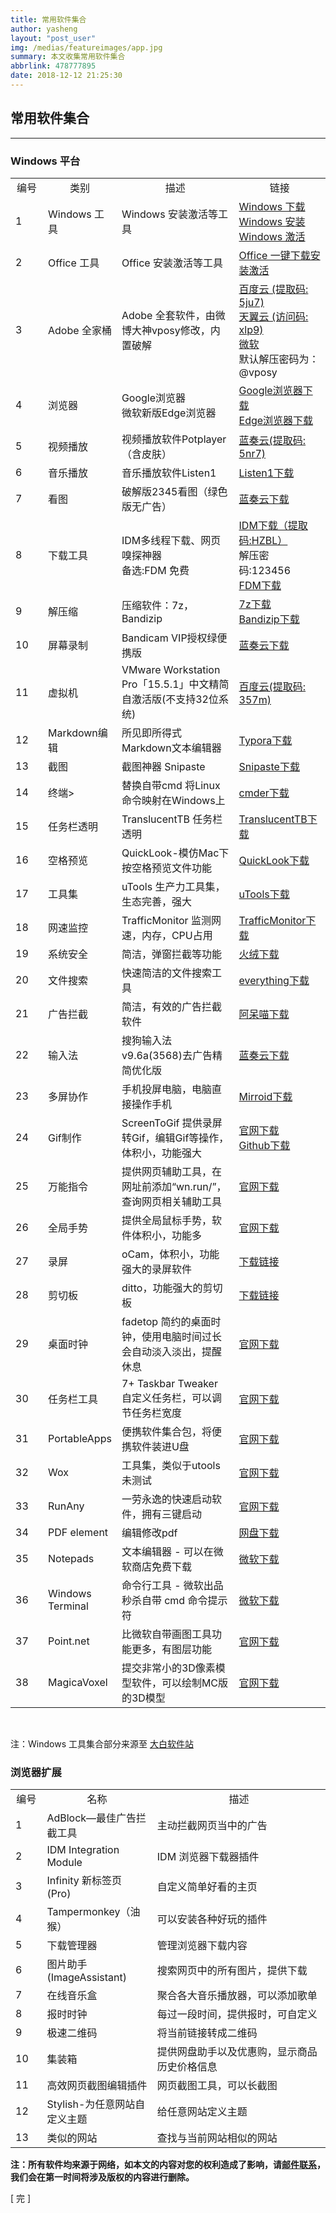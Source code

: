```yaml
---
title: 常用软件集合
author: yasheng
layout: "post_user"
img: /medias/featureimages/app.jpg
summary: 本文收集常用软件集合
abbrlink: 478777895
date: 2018-12-12 21:25:30
---
```


## 常用软件集合
---

### Windows 平台

<table align="center" border="0">
    <tr>
        <td align="center" width= "11%">编号</td>
        <td align="center" width= "19%">类别</td>
        <td align="center" width= "40%">描述</td>
        <td align="center" width= "30%">链接</td>
    </tr>
    <tr>
        <td >1</td>
        <td >Windows 工具</td>
        <td >Windows 安装激活等工具</td>
        <td ><a href= "https://msdn.itellyou.cn/">Windows 下载</a><br><a href= "http://www.wepe.com.cn/">Windows 安装</a><br><a href= "https://cmwtat.cloudmoe.com/cn.html">Windows 激活</a></td>
    </tr>
    <tr>
        <td >2</td>
        <td >Office 工具</td>
        <td >Office 安装激活等工具</td>
        <td ><a href= "https://otp.landian.vip/zh-cn/#">Office 一键下载安装激活</a></td>
    </tr>
    <tr>
        <td >3</td>
        <td >Adobe 全家桶</td>
        <td >Adobe 全套软件，由微博大神vposy修改，内置破解</td>
        <td ><a href= "http://t.cn/A6hk8FcL">百度云 (提取码: 5ju7)</a><br><a href= "http://t.cn/A6wZeqou">天翼云 (访问码: xlp9)</a><br><a href= "http://t.cn/A6z4EAn7">微软</a><br>默认解压密码为：@vposy</td>
        </tr>
    <tr>
        <td >4</td>
        <td >浏览器</td>
        <td >Google浏览器<br>微软新版Edge浏览器</td>
        <td ><a href= "https://www.google.cn/chrome/">Google浏览器下载</a><br><a href= "https://www.microsoft.com/zh-cn/edge/">Edge浏览器下载</a></td>
    </tr>
    <tr>
        <td >5</td>
        <td >视频播放</td>
        <td >视频播放软件Potplayer（含皮肤）</td>
        <td ><a href= "https://www.lanzous.com/b02ylb9dg">蓝奏云(提取码: 5nr7)</a></td>
    </tr>
    <tr>
        <td >6</td>
        <td >音乐播放</td>
        <td >音乐播放软件Listen1</td>
        <td ><a href= "http://listen1.github.io/listen1/">Listen1下载</a></td>
    </tr>
    <tr>
        <td >7</td>
        <td >看图</td>
        <td >破解版2345看图（绿色版无广告）</td>
        <td ><a href= "https://www.lanzous.com/i89x19a">蓝奏云下载</a></td>
    </tr>
    <tr>
        <td >8</td>
        <td >下载工具</td>
        <td >IDM多线程下载、网页嗅探神器<br>备选:FDM 免费</td>
        <td ><a href= "https://pan.baidu.com/s/1ch6_EKNeB_cdWpZAt0H31g#list/path=%2F">IDM下载（提取码:HZBL）</a><br>解压密码:123456<br><a href= "https://www.freedownloadmanager.org/zh">FDM下载</a></td>
    </tr>
    <tr>
        <td >9</td>
        <td >解压缩</td>
        <td >压缩软件：7z，Bandizip</td>
        <td ><a href= "https://www.7-zip.org/">7z下载</a><br><a href= "http://www.bandisoft.com/">Bandizip下载</a></td>
    </tr>
    <tr>
        <td >10</td>
        <td >屏幕录制</td>
        <td >Bandicam VIP授权绿便携版</td>
        <td ><a href= "https://www.lanzous.com/i89x8jc">蓝奏云下载</a></td>
    </tr>
    <tr>
        <td >11</td>
        <td >虚拟机</td>
        <td >VMware Workstation Pro「15.5.1」中文精简自激活版(不支持32位系统)</td>
        <td ><a href= "https://pan.baidu.com/s/1Pc8kipU4JL1Z5JGsvbf3Vg">百度云(提取码: 357m)</a></td>
    </tr>
    <tr>
        <td >12</td>
        <td >Markdown编辑</td>
        <td >所见即所得式Markdown文本编辑器</td>
        <td ><a href= "https://typora.io/">Typora下载</a></td>
    </tr>
    <tr>
        <td >13</td>
        <td >截图</td>
        <td >截图神器 Snipaste</td>
        <td ><a href= "https://www.snipaste.com/">Snipaste下载</a></td>
    </tr>
    <tr>
        <td >14</td>
        <td >终端></td>
        <td >替换自带cmd 将Linux命令映射在Windows上</td>
        <td ><a href= "https://cmder.net/">cmder下载</a></td>
    </tr>
    <tr>
        <td >15</td>
        <td >任务栏透明</td>
        <td >TranslucentTB 任务栏透明</td>
        <td ><a href= "https://github.com/TranslucentTB/TranslucentTB">TranslucentTB下载</a></td>
    </tr>
    <tr>
        <td >16</td>
        <td >空格预览</td>
        <td >QuickLook-模仿Mac下按空格预览文件功能</td>
        <td ><a href= "https://pooi.moe/QuickLook/">QuickLook下载</a></td>
    </tr>
    <tr>
        <td >17</td>
        <td >工具集</td>
        <td >uTools 生产力工具集，生态完善，强大</td>
        <td ><a href= "https://www.u.tools/">uTools下载</a></td>
    </tr>
    <tr>
        <td >18</td>
        <td >网速监控</td>
        <td >TrafficMonitor 监测网速，内存，CPU占用</td>
        <td ><a href= "https://github.com/zhongyang219/TrafficMonitor">TrafficMonitor下载</a></td>
    </tr>
    <tr>
        <td >19</td>
        <td >系统安全</td>
        <td >简洁，弹窗拦截等功能</td>
        <td ><a href= "https://www.huorong.cn/">火绒下载</a></td>
    </tr>
    <tr>
        <td >20</td>
        <td >文件搜索</td>
        <td >快速简洁的文件搜索工具</td>
        <td ><a href= "https://www.voidtools.com/zh-cn/">everything下载</a></td>
    </tr>
    <tr>
        <td >21</td>
        <td >广告拦截</td>
        <td >简洁，有效的广告拦截软件</td>
        <td ><a href= "http://www.admflt.com/">阿呆喵下载</a></td>
    </tr>
    <tr>
        <td >22</td>
        <td >输入法</td>
        <td >搜狗输入法v9.6a(3568)去广告精简优化版</td>
        <td ><a href= "https://lanzous.com/ibmza3g">蓝奏云下载</a></td>
    </tr>
    <tr>
        <td >23</td>
        <td >多屏协作</td>
        <td >手机投屏电脑，电脑直接操作手机</td>
        <td ><a href= "https://cn.mirroid.io/">Mirroid下载</a></td>
    </tr>
    <tr>
        <td >24</td>
        <td >Gif制作</td>
        <td >ScreenToGif 提供录屏转Gif，编辑Gif等操作，体积小，功能强大</td>
        <td ><a href= "https://www.screentogif.com/">官网下载</a><br><a href= "https://github.com/NickeManarin/ScreenToGif/releases/">Github下载</a></td>
    </tr>
    <tr>
        <td >25</td>
        <td >万能指令</td>
        <td >提供网页辅助工具，在网址前添加“wn.run/”，查询网页相关辅助工具</td>
        <td ><a href= "https://wanneng.run/cn/">官网下载</a></td>
    </tr>
    <tr>
        <td >26</td>
        <td >全局手势</td>
        <td >提供全局鼠标手势，软件体积小，功能多</td>
        <td ><a href= "https://shuax.com/project/mouseinc/">官网下载</a></td>
    </tr>
    <tr>
        <td >27</td>
        <td >录屏</td>
        <td >oCam，体积小，功能强大的录屏软件</td>
        <td ><a href= "https://lanzous.com/ic64d0f">下载链接</a></td>
    </tr>
    <tr>
        <td >28</td>
        <td >剪切板</td>
        <td >ditto，功能强大的剪切板</td>
        <td ><a href= "https://ditto-cp.sourceforge.io/">下载链接</a></td>
    </tr>
    <tr>
        <td >29</td>
        <td >桌面时钟</td>
        <td >fadetop 简约的桌面时钟，使用电脑时间过长会自动淡入淡出，提醒休息</td>
        <td ><a href= "http://www.fadetop.com/">官网下载</a></td>
    </tr>
    <tr>
        <td >30</td>
        <td >任务栏工具</td>
        <td >7+ Taskbar Tweaker 自定义任务栏，可以调节任务栏宽度</td>
        <td ><a href= "https://rammichael.com/7-taskbar-tweaker/comment-page-27">官网下载</a></td>
    </tr>
    <tr>
        <td >31</td>
        <td >PortableApps</td>
        <td >便携软件集合包，将便携软件装进U盘</td>
        <td ><a href= "https://portableapps.com/zh-cn">官网下载</a></td>
    </tr>
    <tr>
        <td >32</td>
        <td >Wox</td>
        <td >工具集，类似于utools 未测试</td>
        <td ><a href= "http://www.wox.one/">官网下载</a></td>
    </tr>
    <tr>
        <td >33</td>
        <td >RunAny</td>
        <td >一劳永逸的快速启动软件，拥有三键启动</td>
        <td ><a href= "https://github.com/hui-Zz/RunAny">官网下载</a></td>
    </tr>
    <tr>
        <td >34</td>
        <td >PDF element</td>
        <td >编辑修改pdf</td>
        <td ><a href= "https://www.hezibuluo.com/4949.html">网盘下载</a></td>
    </tr>
    <tr>
        <td >35</td>
        <td >Notepads</td>
        <td >文本编辑器 - 可以在微软商店免费下载</td>
        <td ><a href= "https://www.microsoft.com/zh-cn/p/notepads-app/9nhl4nsc67wm?activetab=pivot:overviewtab">微软下载</a></td>
    </tr>
    <tr>
        <td >36</td>
        <td >Windows Terminal</td>
        <td >命令行工具 - 微软出品秒杀自带 cmd 命令提示符</td>
        <td ><a href= "https://www.microsoft.com/zh-cn/p/windows-terminal/9n0dx20hk701?activetab=pivot:overviewtab">微软下载</a></td>
    </tr>
    <tr>
        <td >37</td>
        <td >Point.net</td>
        <td >比微软自带画图工具功能更多，有图层功能</td>
        <td ><a href= "https://www.dotpdn.com/downloads/pdn.html">官网下载</a></td>
    </tr>
    <tr>
        <td >38</td>
        <td >MagicaVoxel</td>
        <td >提交非常小的3D像素模型软件，可以绘制MC版的3D模型</td>
        <td ><a href= "http://ephtracy.github.io/">官网下载</a></td>
    </tr>
</table>




​      

注：Windows 工具集合部分来源至 [大白软件站](https://win.o--o.win/)      



### 浏览器扩展

<table align="center" border="0">
    <tr>
        <td align="center" width= "10%">编号</td>
        <td align="center" width= "35%">名称</td>
        <td align="center" width= "55%">描述</td>
    </tr>
    <tr >
        <td >1</td>
        <td >AdBlock—最佳广告拦截工具</td>
        <td >主动拦截网页当中的广告</td>
    </tr>
    <tr >
        <td >2</td>
        <td >IDM Integration Module</td>
        <td >IDM 浏览器下载器插件</td>
    </tr>
    <tr >
        <td >3</td>
        <td >Infinity 新标签页 (Pro)</td>
        <td >自定义简单好看的主页</td>
    </tr>
    <tr >
        <td >4</td>
        <td >Tampermonkey（油猴）</td>
        <td >可以安装各种好玩的插件</td>
    </tr>
    <tr >
        <td >5</td>
        <td >下载管理器</td>
        <td >管理浏览器下载内容</td>
    </tr><tr >
        <td >6</td>
        <td >图片助手(ImageAssistant)</td>
    	<td >搜索网页中的所有图片，提供下载</td>
    </tr><tr >
        <td >7</td>
        <td >在线音乐盒</td>
    	<td >聚合各大音乐播放器，可以添加歌单</td>
    </tr><tr >
        <td >8</td>
        <td >报时时钟</td>
    	<td >每过一段时间，提供报时，可自定义</td>
    </tr><tr >
        <td >9</td>
        <td >极速二维码</td>
    	<td >将当前链接转成二维码</td>
    </tr><tr >
        <td >10</td>
        <td >集装箱</td>
    	<td >提供网盘助手以及优惠购，显示商品历史价格信息</td>
    </tr><tr >
        <td >11</td>
        <td >高效网页截图编辑插件</td>
    	<td >网页截图工具，可以长截图</td>
    </tr><tr >
        <td >12</td>
        <td >Stylish-为任意网站自定义主题</td>
    	<td >给任意网站定义主题</td>
    </tr>
    <tr >
        <td >13</td>
        <td >类似的网站</td>
        <td >查找与当前网站相似的网站</td>
    </tr>
</table>

   





**注：所有软件均来源于网络，如本文的内容对您的权利造成了影响，请<a href="mailto:1058349718@qq.com">邮件联系</a>，我们会在第一时间将涉及版权的内容进行删除。**

[  完  ]